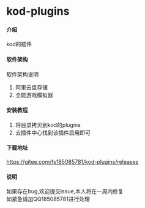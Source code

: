 # kod-plugins

#### 介绍
kod的插件

#### 软件架构
软件架构说明  
1. 阿里云盘存储  
2. 全能游戏模拟器  


#### 安装教程

1.  将目录拷贝到kod的plugins  
2.  去插件中心找到该插件启用即可  

#### 下载地址
https://gitee.com/fs185085781/kod-plugins/releases

#### 说明
 如果存在bug,欢迎提交issue,本人将在一周内修复  
 如紧急请加QQ185085781进行处理  

